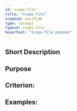 ```yaml
---
id: scope-file
title: "Scope-file"
scopeid: essifLab
type: concept
typeid: scope-file
hoverText: "scope-file popover"
---
```


## Short Description

## Purpose

## Criterion:

## Examples:
